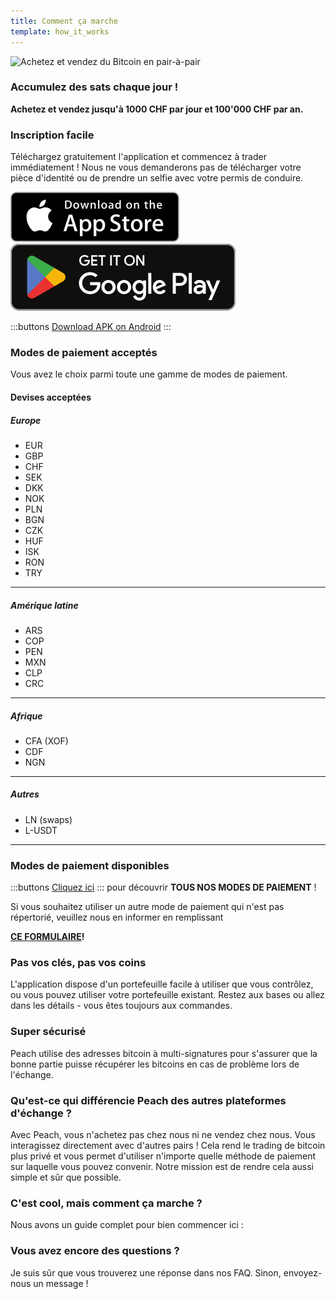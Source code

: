 ```yaml
---
title: Comment ça marche
template: how_it_works
---
```

<!--[teaser]-->
![Achetez et vendez du Bitcoin en pair-à-pair](/img/how-it-works/buy-and-sell-bitcoin-peer-to-peer.png)

### Accumulez des sats <span>chaque jour</span> !

**Achetez et vendez jusqu'à 1000 CHF par jour et 100'000 CHF par an.**

<!--[easy_registration]-->
### Inscription facile

Téléchargez gratuitement l'application et commencez à trader immédiatement ! Nous ne vous demanderons pas de télécharger votre pièce d'identité ou de prendre un selfie avec votre permis de conduire.

<div>
  <div class="md:flex items-end">
    <a href="https://testflight.apple.com/join/wfSPFEWG"><img class="h-180px md:h-90px" src="/img/home/download-on-the-app-store.svg" alt="Download on the Apple Store"></a>
    <a class="md:ml-4" href="https://play.google.com/store/apps/details?id=com.peachbitcoin.peach.mainnet"><img class="h-180px md:h-90px" src="/img/home/get-it-on-google-play.svg" alt="Get it on Google Play"></a>
  </div>

  :::buttons
  [Download APK on Android](/apk/)
  :::

</div>

<!--[payment_methods]-->
### Modes de paiement acceptés

Vous avez le choix parmi toute une gamme de modes de paiement.

#### Devises acceptées

##### Europe

- EUR
- GBP
- CHF
- SEK
- DKK
- NOK
- PLN
- BGN
- CZK
- HUF
- ISK
- RON
- TRY

---

##### Amérique latine

- ARS
- COP
- PEN
- MXN
- CLP
- CRC

---

##### Afrique

- CFA (XOF)
- CDF
- NGN

---

##### Autres

- LN (swaps)
- L-USDT

---

### Modes de paiement disponibles

:::buttons
[Cliquez ici](https://docs.google.com/spreadsheets/d/1uqotdlQ1woALJnsLOJMwe21J4KvTvv3cnEqERqCUicg/?usp=sharing)
:::
pour découvrir **TOUS NOS MODES DE PAIEMENT** !

Si vous souhaitez utiliser un autre mode de paiement qui n'est pas répertorié, veuillez nous en informer en remplissant
<br>

**[CE FORMULAIRE](https://ncxldazr6m4.typeform.com/to/SJljDnae)!**


<!--[self_custody]-->
### Pas vos clés, pas vos coins

L'application dispose d'un portefeuille facile à utiliser que vous contrôlez, ou vous pouvez utiliser votre portefeuille existant. Restez aux bases ou allez dans les détails - vous êtes toujours aux commandes.

<!--[security]-->
### Super sécurisé

Peach utilise des adresses bitcoin à multi-signatures pour s'assurer que la bonne partie puisse récupérer les bitcoins en cas de problème lors de l'échange.

<!--[difference]-->
### Qu'est-ce qui différencie Peach des autres plateformes d'échange ?

Avec Peach, vous n'achetez pas chez nous ni ne vendez chez nous.
Vous interagissez directement avec d'autres pairs !
Cela rend le trading de bitcoin plus privé et vous permet d'utiliser n'importe quelle méthode de paiement sur laquelle vous pouvez convenir.
Notre mission est de rendre cela aussi simple et sûr que possible.

<!--[sounds_cool]-->
### C'est cool, mais comment ça marche ?

Nous avons un guide complet pour bien commencer ici :

<!--[questions]-->
### Vous avez encore des questions ?

Je suis sûr que vous trouverez une réponse dans nos FAQ.
Sinon, envoyez-nous un message !
